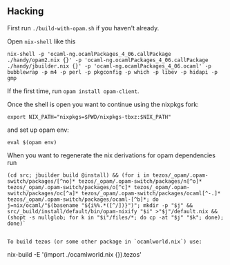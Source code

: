 ## Hacking

First run `./build-with-opam.sh` if you haven't already.

Open `nix-shell` like this

```
nix-shell -p 'ocaml-ng.ocamlPackages_4_06.callPackage ./handy/opam2.nix {}' -p 'ocaml-ng.ocamlPackages_4_06.callPackage ./handy/jbuilder.nix {}' -p 'ocaml-ng.ocamlPackages_4_06.ocaml' -p bubblewrap -p m4 -p perl -p pkgconfig -p which -p libev -p hidapi -p gmp
```

If the first time, run `opam install opam-client`.

Once the shell is open you want to continue using the nixpkgs fork:

```
export NIX_PATH="nixpkgs=$PWD/nixpkgs-tbxz:$NIX_PATH"
```

and set up opam env:

```
eval $(opam env)
```

When you want to regenerate the nix derivations for opam dependencies run

```
(cd src; jbuilder build @install) && (for i in tezos/_opam/.opam-switch/packages/[^no]* tezos/_opam/.opam-switch/packages/n[^o]* tezos/_opam/.opam-switch/packages/o[^c]* tezos/_opam/.opam-switch/packages/oc[^a]* tezos/_opam/.opam-switch/packages/ocaml[^-.]* tezos/_opam/.opam-switch/packages/ocaml-[^b]*; do j=nix/ocaml/"$(basename "${i%%.*([^/])}")"; mkdir -p "$j" && src/_build/install/default/bin/opam-nixify "$i" >"$j"/default.nix && (shopt -s nullglob; for k in "$i"/files/*; do cp -at "$j" "$k"; done); done)`


To build tezos (or some other package in `ocamlworld.nix`) use:

```
nix-build -E '(import ./ocamlworld.nix {}).tezos'
```
